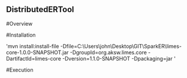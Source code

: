 ## DistributedERTool
#Overview

#Installation

'mvn install:install-file -Dfile=C:\Users\john\Desktop\GIT\SparkER\limes-core-1.0.0-SNAPSHOT.jar -DgroupId=org.aksw.limes.core -DartifactId=limes-core -Dversion=1.1.0-SNAPSHOT -Dpackaging=jar
'

#Execution
